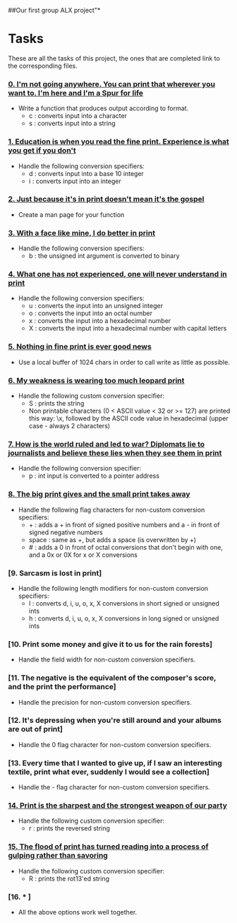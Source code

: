 ##Our first group ALX project"*

# Tasks

These are all the tasks of this project, the ones that are completed link to the corresponding files.

### [0. I'm not going anywhere. You can print that wherever you want to. I'm here and I'm a Spur for life](./_printf.c)
* Write a function that produces output according to format.
  - c : converts input into a character
  - s : converts input into a string

### [1. Education is when you read the fine print. Experience is what you get if you don't](./print_nums.c)
* Handle the following conversion specifiers:
  - d : converts input into a base 10 integer
  - i : converts input into an integer

### [2. Just because it's in print doesn't mean it's the gospel](./man_3_printf)
* Create a man page for your function

### [3. With a face like mine, I do better in print](./print_bases.c)
* Handle the following conversion specifiers:
  - b : the unsigned int argument is converted to binary

### [4. What one has not experienced, one will never understand in print](./print_bases.c)
* Handle the following conversion specifiers:
  - u : converts the input into an unsigned integer
  - o : converts the input into an octal number
  - x : converts the input into a hexadecimal number
  - X : converts the input into a hexadecimal number with capital letters

### [5. Nothing in fine print is ever good news](./write_funcs.c)
* Use a local buffer of 1024 chars in order to call write as little as possible.

### [6. My weakness is wearing too much leopard print](./print_custom.c)
* Handle the following custom conversion specifier:
  - S : prints the string
  - Non printable characters (0 < ASCII value < 32 or >= 127) are printed this way: \x, followed by the ASCII code value in hexadecimal (upper case - always 2 characters)

### [7. How is the world ruled and led to war? Diplomats lie to journalists and believe these lies when they see them in print](./print_address.c)
* Handle the following conversion specifier:
  - p : int input is converted to a pointer address

### [8. The big print gives and the small print takes away](./get_flag.c)
* Handle the following flag characters for non-custom conversion specifiers:
  - \+ : adds a \+ in front of signed positive numbers and a \- in front of signed negative numbers
  - space : same as \+, but adds a space (is overwritten by \+)
  - \# : adds a 0 in front of octal conversions that don't begin with one, and a 0x or 0X for x or X conversions

### [9. Sarcasm is lost in print]
* Handle the following length modifiers for non-custom conversion specifiers:
  - l : converts d, i, u, o, x, X conversions in short signed or unsigned ints
  - h : converts d, i, u, o, x, X conversions in long signed or unsigned ints

### [10. Print some money and give it to us for the rain forests]
* Handle the field width for non-custom conversion specifiers.

### [11. The negative is the equivalent of the composer's score, and the print the performance]
* Handle the precision for non-custom conversion specifiers.

### [12. It's depressing when you're still around and your albums are out of print]
* Handle the 0 flag character for non-custom conversion specifiers.

### [13. Every time that I wanted to give up, if I saw an interesting textile, print what ever, suddenly I would see a collection]
* Handle the - flag character for non-custom conversion specifiers.

### [14. Print is the sharpest and the strongest weapon of our party](./print_custom.c)
* Handle the following custom conversion specifier:
  - r : prints the reversed string

### [15. The flood of print has turned reading into a process of gulping rather than savoring](./print_custom.c)
* Handle the following custom conversion specifier:
  - R : prints the rot13'ed string

### [16. * ]
* All the above options work well together.

